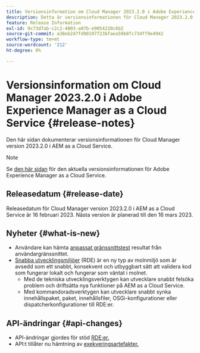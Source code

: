 ```yaml
---
title: Versionsinformation om Cloud Manager 2023.2.0 i Adobe Experience Manager as a Cloud Service
description: Detta är versionsinformationen för Cloud Manager 2023.2.0 i AEM as a Cloud Service.
feature: Release Information
exl-id: 9c73d7ab-c2c2-4803-a07b-e9054220c6b2
source-git-commit: a38eb247fd90197f23bfaea59b8fc734ff9e4942
workflow-type: tm+mt
source-wordcount: '212'
ht-degree: 0%

---
```



# Versionsinformation om Cloud Manager 2023.2.0 i Adobe Experience Manager as a Cloud Service {#release-notes}

Den här sidan dokumenterar versionsinformationen för Cloud Manager version 2023.2.0 i AEM as a Cloud Service.

>[!NOTE]
>
>Se [den här sidan](/help/release-notes/release-notes-cloud/release-notes-current.md) för den aktuella versionsinformationen för Adobe Experience Manager as a Cloud Service.

## Releasedatum {#release-date}

Releasedatum för Cloud Manager version 2023.2.0 i AEM as a Cloud Service är 16 februari 2023. Nästa version är planerad till den 16 mars 2023.

## Nyheter {#what-is-new}

* Användare kan hämta [anpassat gränssnittstest](/help/implementing/cloud-manager/ui-testing.md) resultat från användargränssnittet.
* [Snabba utvecklingsmiljöer](/help/implementing/developing/introduction/rapid-development-environments.md) (RDE) är en ny typ av molnmiljö som är avsedd som ett snabbt, konsekvent och utbyggbart sätt att validera kod som fungerar lokalt och fungerar som väntat i molnet.
   * Med de tekniska utvecklingsverktygen kan utvecklare snabbt felsöka problem och driftsätta nya funktioner på AEM as a Cloud Service.
   * Med kommandoradsverktygen kan utvecklare snabbt synka innehållspaket, paket, innehållsfiler, OSGi-konfigurationer eller dispatcherkonfigurationer till RDE:er.

## API-ändringar {#api-changes}

* API-ändringar gjordes för stöd [RDE:er.](https://developer.adobe.com/experience-cloud/cloud-manager/reference/api/#tag/Rapid-Development-Environments)
* API:t tillåter nu hämtning av [exekveringsartefakter.](https://developer.adobe.com/experience-cloud/cloud-manager/reference/api/#tag/Execution-Artifacts)
